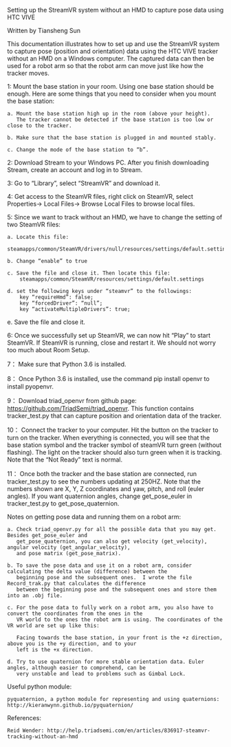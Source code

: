 Setting up the StreamVR system without an HMD to capture pose data using HTC VIVE

Written by Tiansheng Sun

This documentation illustrates how to set up and use the StreamVR system to capture pose (position and orientation) data using the HTC VIVE tracker without an HMD on a Windows computer. The captured data can then be used for a robot arm so that the robot arm can move just like how the tracker moves. 

1:  Mount the base station in your room. Using one base station should be enough. Here are some things that you need to consider when you mount the base station:

	a. Mount the base station high up in the room (above your height). 
	   The tracker cannot be detected if the base station is too low or close to the tracker.

	b. Make sure that the base station is plugged in and mounted stably. 

	c. Change the mode of the base station to “b”.


2:  Download Stream to your Windows PC. After you finish downloading Stream, create an account and log in to Stream. 


3:  Go to “Library”, select “StreamVR” and download it.  


4: Get access to the SteamVR files, right click on SteamVR, select Properties-> Local Files-> Browse Local Files to browse local files. 


5:  Since we want to track without an HMD, we have to change the setting of two SteamVR files:

	a. Locate this file: 
	    steamapps/common/SteamVR/drivers/null/resources/settings/default.settings

	b. Change “enable” to true 

	c. Save the file and close it. Then locate this file: 
	    steamapps/common/SteamVR/resources/settings/default.settings

	d. set the following keys under “steamvr” to the followings:
	    key “requireHmd”: false;
	    key “forcedDriver”: “null”;	
	    key “activateMultipleDrivers”: true;

e. Save the file and close it.


6:  Once we successfully set up SteamVR, we can now hit “Play” to start SteamVR. If SteamVR is running, close and restart it. We should not worry too much about Room Setup.


7：  Make sure that Python 3.6 is installed. 


8：  Once Python 3.6 is installed, use the command pip install openvr to install pyopenvr.


9：  Download triad_openvr from github page: https://github.com/TriadSemi/triad_openvr. This function contains tracker_test.py that can capture position and orientation data of the tracker.


10：  Connect the tracker to your computer. Hit the button on the tracker to turn on the tracker. When everything is connected, you will see that the base station symbol and the tracker symbol of steamVR turn green (without flashing). The light on the tracker should also turn green when it is tracking. Note that the “Not Ready” text is normal. 


11：  Once both the tracker and the base station are connected, run tracker_test.py to see the numbers updating at 250HZ. Note that the numbers shown are X, Y, Z coordinates and yaw, pitch, and roll (euler angles). If you want quaternion angles, change get_pose_euler in tracker_test.py to get_pose_quaternion. 


Notes on getting pose data and running them on a robot arm:
	
	a. Check triad_openvr.py for all the possible data that you may get. Besides get_pose_euler and 
	   get_pose_quaternion, you can also get velocity (get_velocity), angular velocity (get_angular_velocity), 
	   and pose matrix (get_pose_matrix). 

	b. To save the pose data and use it on a robot arm, consider calculating the delta value (difference) between the 
	   beginning pose and the subsequent ones.  I wrote the file Record_trak.py that calculates the difference 
	   between the beginning pose and the subsequent ones and store them into an .obj file.

	c. For the pose data to fully work on a robot arm, you also have to convert the coordinates from the ones in the 
	   VR world to the ones the robot arm is using. The coordinates of the VR world are set up like this:
	   
	   Facing towards the base station, in your front is the +z direction, above you is the +y direction, and to your 
	   left is the +x direction.

	d. Try to use quaternion for more stable orientation data. Euler angles, although easier to comprehend, can be 
	   very unstable and lead to problems such as Gimbal Lock. 

Useful python module:

	pyquaternion, a python module for representing and using quaternions: http://kieranwynn.github.io/pyquaternion/
	
References:

	Reid Wender: http://help.triadsemi.com/en/articles/836917-steamvr-tracking-without-an-hmd
